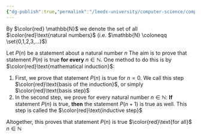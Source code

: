 ```yaml
---
{"dg-publish":true,"permalink":"/leeds-university/computer-science/compulsory-modules/fundamental-math-concepts/proof-techniques/proof-by-induction/"}
---
```


By $\color{red} \mathbb{N}$ we denote the set of all $\color{red}\text{natural numbers}$ (i.e. $\mathbb{N} \coloneqq \set{0,1,2,3,...}$)

Let $P(n)$ be a statement about a natural number $n$ The aim is to prove that statement $P(n)$ is true **for every** $n \in \mathbb{N}$. One method to do this is by $\color{red}\text{mathematical induction}$:

1. First, we prove that statement $P(n)$ is true for $n=0$.
    We call this step $\color{red}\text{basis of the induction}$, or simply $\color{red}\text{basis step}$
2. In the second step, we prove for every natural number $n \in \mathbb{N}$:
    **If** statement $P(n)$ is true, **then** the statement $P(n+1)$ is true as well.
    This step is called the $\color{red}\text{inductive step}$

Altogether, this proves that statement $P(n)$ is true $\color{red}\text{for all}$ $n \in \mathbb{N}$
